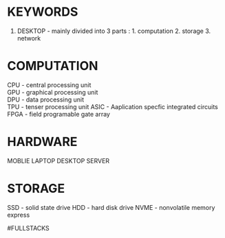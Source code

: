 # KEYWORDS
1. DESKTOP - mainly divided into 3 parts : 1. computation 2. storage 3. network

# COMPUTATION 
 CPU - central processing unit  
 GPU - graphical processing unit  
 DPU - data processing unit  
 TPU - tenser processing unit
 ASIC - Aaplication specfic integrated circuits
 FPGA - field programable gate array 

 # HARDWARE 
 MOBLIE 
 LAPTOP 
 DESKTOP 
 SERVER

 # STORAGE 
 SSD - solid state drive 
 HDD - hard disk drive 
 NVME - nonvolatile memory express 

 #FULLSTACKS
 
   
    
 
